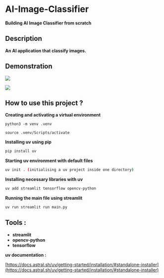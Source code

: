 # AI-Image-Classifier

**Building AI Image Classifier from scratch**

## Description

**An AI  application that classify images.**

## Demonstration

![](assets/AI_Image_Classifier_1.gif)

![](assets/AI_Image_Classifier_2.gif)

## How to use this project ?


**Creating and activating a virtual environment**

````
python3 -m venv .venv
````

````
source .venv/Scripts/activate
````


**Installing  uv using pip**

```bash
pip install uv
```

**Starting uv environment with default files**

```bash
uv init . (initialising a uv project inside one directory)
```

**Installing necessary libraries with uv**

```bash
uv add streamlit tensorflow opencv-python
```


**Running the main file using streamlit**

```bash
uv run streamlit run main.py
```

## Tools :

- **streamlit**
- **opencv-python**
- **tensorflow**

**uv documentation :**

[https://docs.astral.sh/uv/getting-started/installation/#standalone-installer](https://docs.astral.sh/uv/getting-started/installation/#standalone-installer)
